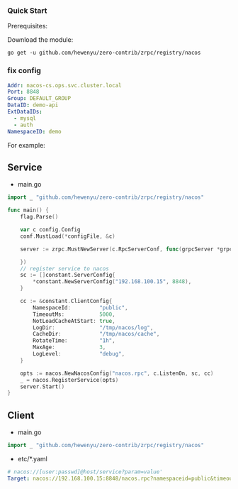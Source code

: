 ### Quick Start

Prerequisites:

Download the module:

```console
go get -u github.com/hewenyu/zero-contrib/zrpc/registry/nacos
```

###  fix config

```yaml
Addr: nacos-cs.ops.svc.cluster.local
Port: 8848
Group: DEFAULT_GROUP
DataID: demo-api
ExtDataIDs:
  - mysql
  - auth
NamespaceID: demo
```

For example:

## Service

- main.go

```go
import _ "github.com/hewenyu/zero-contrib/zrpc/registry/nacos"

func main() {
	flag.Parse()

	var c config.Config
	conf.MustLoad(*configFile, &c)

	server := zrpc.MustNewServer(c.RpcServerConf, func(grpcServer *grpc.Server) {

	})
	// register service to nacos
	sc := []constant.ServerConfig{
		*constant.NewServerConfig("192.168.100.15", 8848),
	}

	cc := &constant.ClientConfig{
		NamespaceId:         "public",
		TimeoutMs:           5000,
		NotLoadCacheAtStart: true,
		LogDir:              "/tmp/nacos/log",
		CacheDir:            "/tmp/nacos/cache",
		RotateTime:          "1h",
		MaxAge:              3,
		LogLevel:            "debug",
	}

	opts := nacos.NewNacosConfig("nacos.rpc", c.ListenOn, sc, cc)
	_ = nacos.RegisterService(opts)
	server.Start()
}
```

## Client

- main.go

```go
import _ "github.com/hewenyu/zero-contrib/zrpc/registry/nacos"
```

- etc/\*.yaml

```yaml
# nacos://[user:passwd]@host/service?param=value'
Target: nacos://192.168.100.15:8848/nacos.rpc?namespaceid=public&timeout=5000s
```
